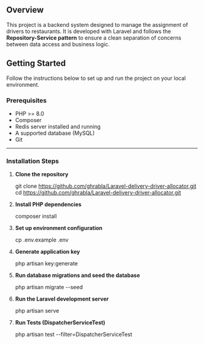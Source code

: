 
## Overview

This project is a backend system designed to manage the assignment of drivers to restaurants. It is developed with Laravel and follows the **Repository-Service pattern** to ensure a clean separation of concerns between data access and business logic.

## Getting Started

Follow the instructions below to set up and run the project on your local environment.

### Prerequisites

-   PHP >= 8.0
-   Composer
-   Redis server installed and running
-   A supported database (MySQL)
-   Git

---

### Installation Steps

1. **Clone the repository**

    git clone https://github.com/ghrabla/Laravel-delivery-driver-allocator.git
    cd https://github.com/ghrabla/Laravel-delivery-driver-allocator.git

2. **Install PHP dependencies**

    composer install

3. **Set up environment configuration**

    cp .env.example .env

4. **Generate application key**

    php artisan key:generate

5. **Run database migrations and seed the database**

    php artisan migrate --seed

6. **Run the Laravel development server**

    php artisan serve

7. **Run Tests (DispatcherServiceTest)**

    php artisan test --filter=DispatcherServiceTest
